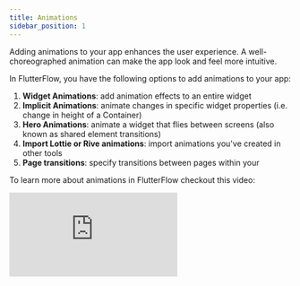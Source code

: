 ```yaml
---
title: Animations
sidebar_position: 1
---
```


Adding animations to your app enhances the user experience. A well-choreographed animation can make the app look and feel more intuitive.

In FlutterFlow, you have the following options to add animations to your app:

1. **Widget Animations**: add animation effects to an entire widget
1. **Implicit Animations**: animate changes in specific widget properties (i.e. change in height of a Container)
1. **Hero Animations**: animate a widget that flies between screens (also known as shared element transitions)
1. **Import Lottie or Rive animations**: import animations you've created in other tools
1. **Page transitions**: specify transitions between pages within your

To learn more about animations in FlutterFlow checkout this video:
<div class="video-container"><iframe src="https://www.youtube.com/embed/-quxi_t0eWU?si=GdZBMFcuEZEyFplB" title="YouTube video player" frameborder="0" allow="accelerometer; autoplay; clipboard-write; encrypted-media; gyroscope; picture-in-picture; web-share" referrerpolicy="strict-origin-when-cross-origin" allowfullscreen></iframe></div>

<!-- TO DO create animations showcase-->